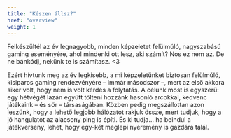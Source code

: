 ```yaml
---
title: "Készen állsz?"
href: "overview"
weight: 1
---
```

Felkészültél az év legnagyobb, minden képzeletet felülmúló, nagyszabású gaming eseményére, ahol mindenki ott lesz, aki számít? Nos ez nem az. De ne bánkódj, nekünk te is számítasz. <3

Ezért hívtunk meg az év legkisebb, a mi képzeletünket biztosan felülmúló, kisiparos gaming rendezvényére – immár másodszor –, mert az első akkora siker volt, hogy nem is volt kérdés a folytatás. A célunk most is egyszerű: egy hétvégét lazán együtt tölteni hozzánk hasonló arcokkal, kedvenc játékaink – és sör – társaságában. Közben pedig megszállottan azon leszünk, hogy a lehető legjobb hálózatot rakjuk össze, mert tudjuk, hogy a jó hangulatot az alacsony ping is építi. És ki tudja… ha beindul a játékverseny, lehet, hogy egy-két meglepi nyeremény is gazdára talál.